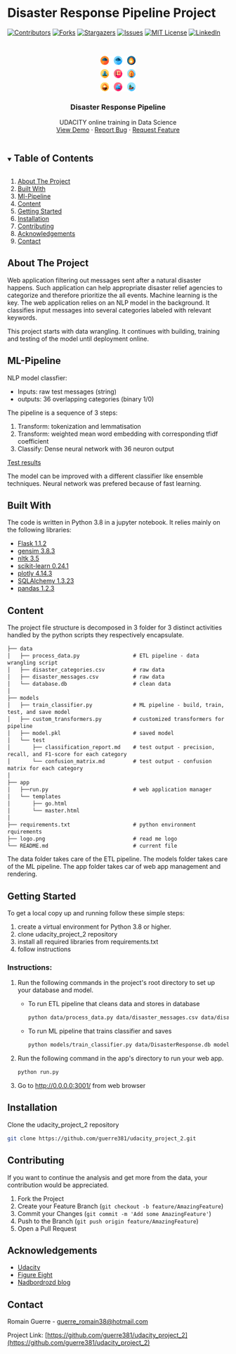 # Disaster Response Pipeline Project
<!-- PROJECT SHIELDS -->

[![Contributors][contributors-shield]][contributors-url]
[![Forks][forks-shield]][forks-url]
[![Stargazers][stars-shield]][stars-url]
[![Issues][issues-shield]][issues-url]
[![MIT License][license-shield]][license-url]
[![LinkedIn][linkedin-shield]][linkedin-url]


<!-- PROJECT LOGO -->
<br />
<p align="center">
  <a href="https://github.com/guerre381/udacity_project_2">
    <img src="logo.png" alt="Logo" width="80" height="80">
  </a>

  <h3 align="center">Disaster Response Pipeline</h3>

  <p align="center">
    UDACITY online training in Data Science  
    <br />
    <a href="https://github.com/guerre381/udacity_project_2">View Demo</a>
    ·
    <a href="https://github.com/guerre381/udacity_project_2/issues">Report Bug</a>
    ·
    <a href="https://github.com/guerre381/udacity_project_2/issues">Request Feature</a>
  </p>
</p>


<!-- TABLE OF CONTENTS -->
<details open="open">
  <summary><h2 style="display: inline-block">Table of Contents</h2></summary>
  <ol>
    <li><a href="#about-the-project">About The Project</a></li>
    <li><a href="#built-with">Built With</a></li>
    <li><a href="#ml-pipeline">Ml-Pipeline</a></li>
    <li><a href="#content">Content</a></li>
    <li><a href="#getting-started">Getting Started</a></li>
    <li><a href="#installation">Installation</a></li>
    <li><a href="#contributing">Contributing</a></li>
     <li><a href="#acknowledgements">Acknowledgements</a></li>
    <li><a href="#contact">Contact</a></li>
  </ol>
</details>

<!-- ABOUT THE PROJECT -->
## About The Project
Web application filtering out messages sent after a natural disaster happens. 
Such application can help appropriate disaster relief agencies to categorize and therefore prioritize
the all events. Machine learning is the key. The web application relies on an NLP model in the background.
It classifies input messages into several categories labeled with relevant keywords. 

This project starts with data wrangling. It continues with building, training and testing of the model until 
deployment online. 

<!-- GETTING STARTED -->
## ML-Pipeline

NLP model classfier:
* Inputs:   raw test messages (string)
* outputs:  36 overlapping categories (binary 1/0)

The pipeline is a sequence of 3 steps:
1. Transform: tokenization and lemmatisation 
2. Transform: weighted mean word embedding with corresponding tfidf coefficient
3. Classify: Dense neural network with 36 neuron output

[Test results](models/test)

The model can be improved with a different classifier like ensemble techniques.
Neural network was prefered because of fast learning.

<!-- Built with -->
## Built With
The code is written in Python 3.8 in a jupyter notebook. 
It relies mainly on the following libraries:

* [Flask 1.1.2](https://flask.palletsprojects.com/en/1.1.x/)
* [gensim 3.8.3](https://radimrehurek.com/gensim/)
* [nltk 3.5](https://www.nltk.org/)
* [scikit-learn 0.24.1](https://scikit-learn.org/stable/)
* [plotly 4.14.3](https://plotly.com/)
* [SQLAlchemy 1.3.23](https://www.sqlalchemy.org/)
* [pandas 1.2.3](https://pandas.pydata.org/)


<!-- Content -->
## Content
The project file structure is decomposed in 3 folder for 3 distinct activities handled by
the python scripts they respectively encapsulate.

    ├── data 
    │   ├── process_data.py                 # ETL pipeline - data wrangling script
    │   ├── disaster_categories.csv         # raw data
    │   ├── disaster_messages.csv           # raw data
    │   └── database.db                     # clean data
    │ 
    ├── models 
    │   ├── train_classifier.py             # ML pipeline - build, train, test, and save model
    │   ├── custom_transformers.py          # customized transformers for pipeline
    │   ├── model.pkl                       # saved model
    │   └── test 
    │       ├── classification_report.md    # test output - precision, recall, and F1-score for each category
    │       └── confusion_matrix.md         # test output - confusion matrix for each category
    │ 
    ├── app 
    │   ├──run.py                           # web application manager
    │   └── templates                       
    │       ├── go.html
    │       └── master.html
    │
    ├── requirements.txt                    # python environment rquirements  
    ├── logo.png                            # read me logo
    └── README.md                           # current file
    
The data folder takes care of the ETL pipeline. 
The models folder takes care of the ML pipeline. 
The app folder takes car of web app management and rendering. 

<!-- GETTING STARTED -->
## Getting Started

To get a local copy up and running follow these simple steps:
1. create a virtual environment for Python 3.8 or higher.
2. clone udacity_project_2 repository
3. install all required libraries from requirements.txt
4. follow instructions

### Instructions:
1. Run the following commands in the project's root directory to set up your database and model.

    - To run ETL pipeline that cleans data and stores in database
        ```sh 
        python data/process_data.py data/disaster_messages.csv data/disaster_categories.csv data/DisasterResponse.db
        ``` 
    - To run ML pipeline that trains classifier and saves
        ```sh 
        python models/train_classifier.py data/DisasterResponse.db models/classifier.pkl
        ```
2. Run the following command in the app's directory to run your web app.
    ```sh 
    python run.py
   ```

3. Go to http://0.0.0.0:3001/ from web browser


<!-- INSTALLATION -->
## Installation

Clone the udacity_project_2 repository
   ```sh
   git clone https://github.com/guerre381/udacity_project_2.git
   ```

<!-- CONTRIBUTING -->
## Contributing

If you want to continue the analysis and get more from the data, your contribution would be appreciated.

1. Fork the Project
2. Create your Feature Branch (`git checkout -b feature/AmazingFeature`)
3. Commit your Changes (`git commit -m 'Add some AmazingFeature'`)
4. Push to the Branch (`git push origin feature/AmazingFeature`)
5. Open a Pull Request

<!-- ACKNOWLEDGEMENTS -->
## Acknowledgements
* [Udacity](https://www.udacity.com/)
* [Figure Eight](https://appen.com/press-release/appen-to-acquire-figure-eight/)
* [Nadbordrozd blog](http://nadbordrozd.github.io/blog/2016/05/20/text-classification-with-word2vec/)

<!-- CONTACT -->
## Contact

Romain Guerre - guerre_romain38@hotmail.com

Project Link: [https://github.com/guerre381/udacity_project_2](https://github.com/guerre381/udacity_project_2)


[contributors-shield]: https://img.shields.io/github/contributors/guerre381/udacity_project_2.svg?style=for-the-badge
[contributors-url]: https://github.com/guerre381/udacity_project_2/graphs/contributors
[forks-shield]: https://img.shields.io/github/forks/guerre381/udacity_project_2.svg?style=for-the-badge
[forks-url]: https://github.com/guerre381/udacity_project_2/network/members
[stars-shield]: https://img.shields.io/github/stars/guerre381/udacity_project_2.svg?style=for-the-badge
[stars-url]: https://github.com/guerre381/udacity_project_2/stargazers
[issues-shield]: https://img.shields.io/github/issues/guerre381/udacity_project_2.svg?style=for-the-badge
[issues-url]: https://github.com/guerre381/udacity_project_2/issues
[license-shield]: https://img.shields.io/github/license/guerre381/udacity_project_2.svg?style=for-the-badge
[license-url]: https://github.com/guerre381/udacity_project_2/blob/master/LICENSE.txt
[linkedin-shield]: https://img.shields.io/badge/-LinkedIn-black.svg?style=for-the-badge&logo=linkedin&colorB=555
[linkedin-url]: https://www.linkedin.com/in/romain-guerre-14b4a891/



